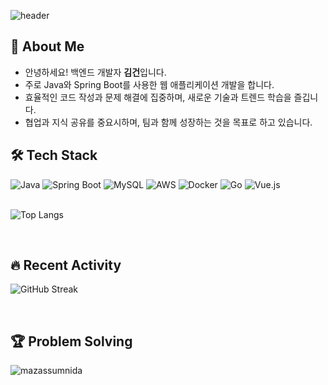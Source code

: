 ![header](https://capsule-render.vercel.app/api?type=waving&color=auto&height=300&section=header&text=Keon%20Kim&fontSize=90&desc=Backend%20Developer&descAlign=50&descAlignY=65)

## 👋 About Me
- 안녕하세요! 백엔드 개발자 **김건**입니다.
- 주로 Java와 Spring Boot를 사용한 웹 애플리케이션 개발을 합니다.
- 효율적인 코드 작성과 문제 해결에 집중하며, 새로운 기술과 트렌드 학습을 즐깁니다.
- 협업과 지식 공유를 중요시하며, 팀과 함께 성장하는 것을 목표로 하고 있습니다.

## 🛠 Tech Stack

<span style="display: inline;">
  <img src="https://img.shields.io/badge/Java-007396?style=for-the-badge&logo=java&logoColor=white" alt="Java"/>
  <img src="https://img.shields.io/badge/Spring%20Boot-6DB33F?style=for-the-badge&logo=springboot&logoColor=white" alt="Spring Boot"/>
  <img src="https://img.shields.io/badge/MySQL-4479A1?style=for-the-badge&logo=mysql&logoColor=white" alt="MySQL"/>
  <img src="https://img.shields.io/badge/AWS-232F3E?style=for-the-badge&logo=amazonaws&logoColor=white" alt="AWS"/>
  <img src="https://img.shields.io/badge/Docker-2496ED?style=for-the-badge&logo=docker&logoColor=white" alt="Docker"/>
  <img src="https://img.shields.io/badge/Go-00ADD8?style=for-the-badge&logo=go&logoColor=white" alt="Go"/>
  <img src="https://img.shields.io/badge/Vue.js-4FC08D?style=for-the-badge&logo=vue.js&logoColor=white" alt="Vue.js"/>
</span>

<br>
<br>

![Top Langs](https://github-readme-stats.vercel.app/api/top-langs/?username=keon0711&layout=compact&theme=radical)

<br>

## 🔥 Recent Activity
![GitHub Streak](https://github-readme-streak-stats.herokuapp.com/?user=keon0711&theme=radical)

<br>

## 🏆 Problem Solving
![mazassumnida](https://mazassumnida.wtf/api/v2/generate_badge?boj=fnc6488)
